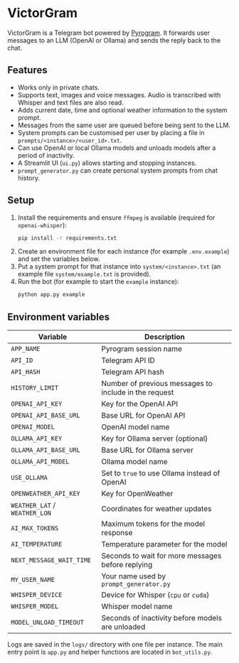 # VictorGram

VictorGram is a Telegram bot powered by [Pyrogram](https://docs.pyrogram.org/).  It forwards user messages to an LLM (OpenAI or Ollama) and sends the reply back to the chat.

## Features

* Works only in private chats.
* Supports text, images and voice messages. Audio is transcribed with Whisper and text files are also read.
* Adds current date, time and optional weather information to the system prompt.
* Messages from the same user are queued before being sent to the LLM.
* System prompts can be customised per user by placing a file in `prompts/<instance>/<user_id>.txt`.
* Can use OpenAI or local Ollama models and unloads models after a period of inactivity.
* A Streamlit UI (`ui.py`) allows starting and stopping instances.
* `prompt_generator.py` can create personal system prompts from chat history.

## Setup

1. Install the requirements and ensure `ffmpeg` is available (required for `openai-whisper`):
   ```bash
   pip install -r requirements.txt
   ```
2. Create an environment file for each instance (for example `.env.example`) and set the variables below.
3. Put a system prompt for that instance into `system/<instance>.txt` (an example file `system/example.txt` is provided).
4. Run the bot (for example to start the `example` instance):
   ```bash
   python app.py example
   ```

## Environment variables

| Variable | Description |
| --- | --- |
| `APP_NAME` | Pyrogram session name |
| `API_ID` | Telegram API ID |
| `API_HASH` | Telegram API hash |
| `HISTORY_LIMIT` | Number of previous messages to include in the request |
| `OPENAI_API_KEY` | Key for the OpenAI API |
| `OPENAI_API_BASE_URL` | Base URL for OpenAI API |
| `OPENAI_MODEL` | OpenAI model name |
| `OLLAMA_API_KEY` | Key for Ollama server (optional) |
| `OLLAMA_API_BASE_URL` | Base URL for Ollama server |
| `OLLAMA_API_MODEL` | Ollama model name |
| `USE_OLLAMA` | Set to `true` to use Ollama instead of OpenAI |
| `OPENWEATHER_API_KEY` | Key for OpenWeather |
| `WEATHER_LAT` / `WEATHER_LON` | Coordinates for weather updates |
| `AI_MAX_TOKENS` | Maximum tokens for the model response |
| `AI_TEMPERATURE` | Temperature parameter for the model |
| `NEXT_MESSAGE_WAIT_TIME` | Seconds to wait for more messages before replying |
| `MY_USER_NAME` | Your name used by `prompt_generator.py` |
| `WHISPER_DEVICE` | Device for Whisper (`cpu` or `cuda`) |
| `WHISPER_MODEL` | Whisper model name |
| `MODEL_UNLOAD_TIMEOUT` | Seconds of inactivity before models are unloaded |

Logs are saved in the `logs/` directory with one file per instance.  The main entry point is `app.py` and helper functions are located in `bot_utils.py`.
